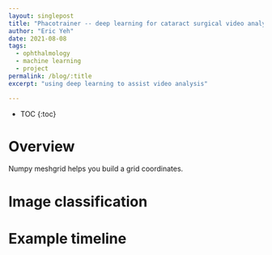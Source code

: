 ```yaml
---
layout: singlepost
title: "Phacotrainer -- deep learning for cataract surgical video analysis"
author: "Eric Yeh"
date: 2021-08-08
tags: 
  - ophthalmology
  - machine learning
  - project
permalink: /blog/:title
excerpt: "using deep learning to assist video analysis"

---
```


* TOC
{:toc}

# Overview

<p>Numpy meshgrid helps you build a grid coordinates.</p>

# Image classification


# Example timeline